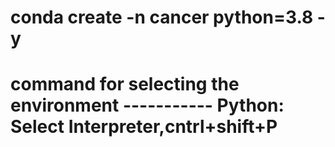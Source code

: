 # conda create -n cancer python=3.8 -y
# command for selecting the environment ----------- Python: Select Interpreter,cntrl+shift+P